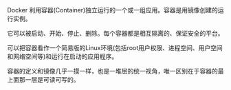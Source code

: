 Docker 利用容器(Container)独立运行的一个或一组应用。容器是用镜像创建的运行实例。

它可以被启动、开始、停止、删除。每个容器都是相互隔离的、保证安全的平台。

可以把容器看作一个简易版的Linux环境(包括root用户权限、进程空间、用户空间和网络空间等)和运行在启动的应用程序。

容器的定义和镜像几乎一摸一样，也是一堆层的统一视角，唯一区别在于容器的最上面那一层是可读可写的。